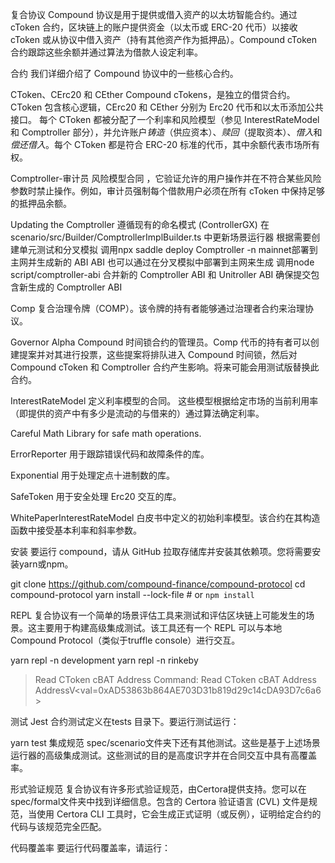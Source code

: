 复合协议
  Compound 协议是用于提供或借入资产的以太坊智能合约。通过 cToken 合约，区块链上的账户提供资金（以太币或 ERC-20 代币）以接收 cToken 或从协议中借入资产（持有其他资产作为抵押品）。Compound cToken 合约跟踪这些余额并通过算法为借款人设定利率。

合约
  我们详细介绍了 Compound 协议中的一些核心合约。

CToken、CErc20 和 CEther
  Compound cTokens，是独立的借贷合约。CToken 包含核心逻辑，CErc20 和 CEther 分别为 Erc20 代币和以太币添加公共接口。
  每个 CToken 都被分配了一个利率和风险模型（参见 InterestRateModel 和 Comptroller 部分），并允许账户*铸造*（供应资本）、*赎回*（提取资本）、*借入*和*偿还借入*。每个 CToken 都是符合 ERC-20 标准的代币，其中余额代表市场所有权。

Comptroller-审计员
  风险模型合同 ，它验证允许的用户操作并在不符合某些风险参数时禁止操作。例如，审计员强制每个借款用户必须在所有 cToken 中保持足够的抵押品余额。

  Updating the Comptroller
    遵循现有的命名模式 (ControllerGX)
    在 scenario/src/Builder/ComptrollerImplBuilder.ts 中更新场景运行器
    根据需要创建单元测试和分叉模拟
    调用npx saddle deploy Comptroller -n mainnet部署到主网并生成新的 ABI
    ABI 也可以通过在分叉模拟中部署到主网来生成
    调用node script/comptroller-abi 合并新的 Comptroller ABI 和 Unitroller ABI
    确保提交包含新生成的 Comptroller ABI

Comp
  复合治理令牌（COMP）。该令牌的持有者能够通过治理者合约来治理协议。

Governor Alpha
  Compound 时间锁合约的管理员。Comp 代币的持有者可以创建提案并对其进行投票，这些提案将排队进入 Compound 时间锁，然后对 Compound cToken 和 Comptroller 合约产生影响。将来可能会用测试版替换此合约。

InterestRateModel
  定义利率模型的合同。 这些模型根据给定市场的当前利用率（即提供的资产中有多少是流动的与借来的）通过算法确定利率。

Careful Math
  Library for safe math operations.

ErrorReporter
  用于跟踪错误代码和故障条件的库。

Exponential
  用于处理定点十进制数的库。

SafeToken
  用于安全处理 Erc20 交互的库。

WhitePaperInterestRateModel
  白皮书中定义的初始利率模型。该合约在其构造函数中接受基本利率和斜率参数。

安装
  要运行 compound，请从 GitHub 拉取存储库并安装其依赖项。您将需要安装yarn或npm。

  git clone https://github.com/compound-finance/compound-protocol
  cd compound-protocol
  yarn install --lock-file # or `npm install`


REPL
  复合协议有一个简单的场景评估工具来测试和评估区块链上可能发生的场景。这主要用于构建高级集成测试。该工具还有一个 REPL 可以与本地 Compound Protocol（类似于truffle console）进行交互。

  yarn repl -n development
  yarn repl -n rinkeby

  > Read CToken cBAT Address
  Command: Read CToken cBAT Address
  AddressV<val=0xAD53863b864AE703D31b819d29c14cDA93D7c6a6>


测试
  Jest 合约测试定义在tests 目录下。要运行测试运行：

yarn test
  集成规范
  spec/scenario文件夹下还有其他测试。这些是基于上述场景运行器的高级集成测试。这些测试的目的是高度识字并在合同交互中具有高覆盖率。

形式验证规范
  复合协议有许多形式验证规范，由Certora提供支持。您可以在spec/formal文件夹中找到详细信息。包含的 Certora 验证语言 (CVL) 文件是规范，当使用 Certora CLI 工具时，它会生成正式证明（或反例），证明给定合约的代码与该规范完全匹配。

代码覆盖率
  要运行代码覆盖率，请运行：


